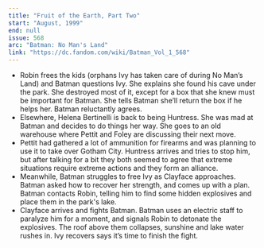 ```yaml
---
title: "Fruit of the Earth, Part Two"
start: "August, 1999"
end: null
issue: 568
arc: "Batman: No Man's Land"
link: "https://dc.fandom.com/wiki/Batman_Vol_1_568"
---
```


- Robin frees the kids (orphans Ivy has taken care of during No Man’s Land) and Batman questions Ivy. She explains she found his cave under the park. She destroyed most of it, except for a box that she knew must be important for Batman. She tells Batman she’ll return the box if he helps her.  Batman reluctantly agrees. 
- Elsewhere, Helena Bertinelli is back to being Huntress. She was mad at Batman and decides to do things her way. She goes to an old warehouse where Pettit and Foley are discussing their next move.
- Pettit had gathered a lot of ammunition for firearms and was planning to use it to take over Gotham City. Huntress arrives and tries to stop him, but after talking for a bit they both seemed to agree that extreme situations require extreme actions and they form an alliance.
- Meanwhile, Batman struggles to free Ivy as Clayface approaches. Batman asked how to recover her strength, and comes up with a plan. Batman contacts Robin, telling him to find some hidden explosives and place them in the park's lake.
- Clayface arrives and fights Batman. Batman uses an electric staff to paralyze him for a moment, and signals Robin to detonate the explosives. The roof above them collapses, sunshine and lake water rushes in. Ivy recovers says it’s time to finish the fight.
